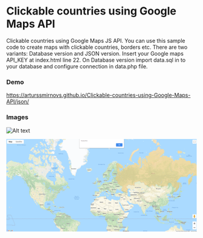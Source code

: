 # Clickable countries using Google Maps API
Clickable countries using Google Maps JS API. You can use this sample code to create maps with clickable countries, borders etc.
There are two variants: Database version and JSON version. Insert your Google maps API_KEY at index.html line 22.
On Database version import data.sql in to your database and configure connection in data.php file.
### Demo

https://arturssmirnovs.github.io/Clickable-countries-using-Google-Maps-API/json/

### Images
![Alt text](capture.gif?raw=true "DEMO")

![Alt text](alert.png?raw=true "DEMO")
